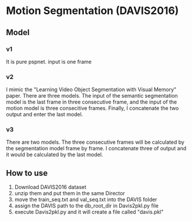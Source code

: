 # Motion Segmentation (DAVIS2016)
## Model
### v1 
It is pure pspnet. input is one frame
### v2 
I mimic the "Learning Video Object Segmentation with Visual Memory" paper. There are three models. The input of the semantic segmentation model is the last frame in three consecutive frame, and the input of the motion model is three consecitive frames. Finally, I concatenate the two output and enter the last model.
### v3
There are two models. The three consecutive frames will be calculated by the segmentation model frame by frame. I concatenate three of output and it would be calculated by the last model.

## How to use
1. Download DAVIS2016 dataset
2. unzip them and put them in the same Director
3. move the train_seq.txt and val_seq.txt into the DAVIS folder
4. assign the DAVIS path to the db_root_dir in Davis2pkl.py file
5. execute Davis2pkl.py and it will create a file called "davis.pkl"


